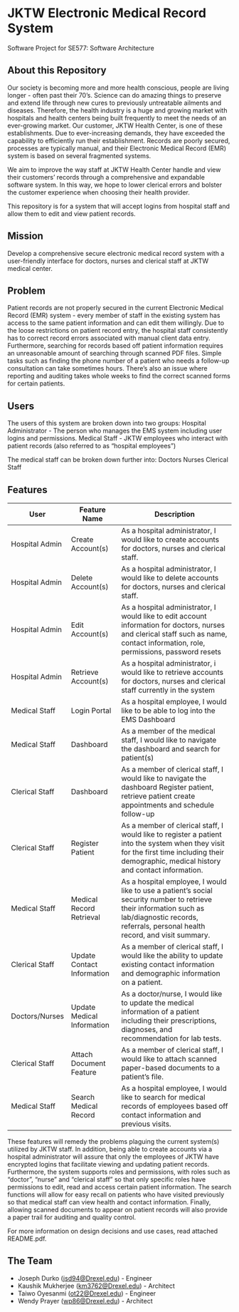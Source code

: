 # JKTW Electronic Medical Record System
Software Project for SE577:  Software Architecture

## About this Repository

Our society is becoming more and more health conscious, people are living longer - often past their 70’s.  Science can do amazing things to preserve and extend life through new cures to previously untreatable ailments and diseases. Therefore, the health industry is a huge and growing market with hospitals and health centers being built frequently to meet the needs of an ever-growing market.  Our customer, JKTW Health Center, is one of these establishments.  Due to ever-increasing demands, they have exceeded the capability to efficiently run their establishment.  Records are poorly secured, processes are typically manual, and their Electronic Medical Record (EMR) system is based on several fragmented systems.

We aim to improve the way staff at JKTW Health Center handle and view their customers’ records through a comprehensive and expandable software system.  In this way, we hope to lower clerical errors and bolster the customer experience when choosing their health provider.

This repository is for a system that will accept logins from hospital staff and allow them to edit and view patient records.

## Mission

Develop a comprehensive secure electronic medical record system with a user-friendly interface for doctors, nurses and clerical staff at JKTW medical center.

## Problem

Patient records are not properly secured in the current Electronic Medical Record (EMR) system - every member of staff in the existing system has access to the same patient information and can edit them willingly.  Due to the loose restrictions on patient record entry, the hospital staff consistently has to correct record errors associated with manual client data entry.  Furthermore, searching for records based off patient information requires an unreasonable amount of searching through scanned PDF files. Simple tasks such as finding the phone number of a patient who needs a follow-up consultation can take sometimes hours.  There’s also an issue where reporting and auditing takes whole weeks to find the correct scanned forms for certain patients.

## Users

The users of this system are broken down into two groups:
Hospital Administrator - The person who manages the EMS system including user logins and permissions.
Medical Staff - JKTW employees who interact with patient records (also referred to as “hospital employees”)

The medical staff can be broken down further into:
Doctors
Nurses
Clerical Staff

## Features

| User  | Feature Name | Description |
| ------------- | ------------- | ------------- |
| Hospital Admin  | Create Account(s)  | As a hospital administrator, I would like to create accounts for doctors, nurses and clerical staff. |
| Hospital Admin  | Delete Account(s)  | As a hospital administrator, I would like to  delete accounts for doctors, nurses and clerical staff. |
| Hospital Admin  | Edit Account(s)  | As a hospital administrator, I would like to edit account information for doctors, nurses and clerical staff  such as name, contact information, role, permissions, password resets |
| Hospital Admin  | Retrieve Account(s)  | As a hospital administrator, i would like to retrieve accounts for doctors, nurses and clerical staff currently in the system |
| Medical Staff  | Login Portal  | As a hospital employee, I would like to be able to log into the EMS Dashboard |
| Medical Staff  | Dashboard  | As a member of the medical staff, I would like to navigate the dashboard and search for patient(s) |
| Clerical Staff  | Dashboard  | As a member of clerical staff, I would like to navigate the dashboard Register patient, retrieve patient  create appointments and schedule follow-up |
| Clerical Staff  | Register Patient  | As a member of clerical staff, I would like to register a patient into the system when they visit for the first time including their demographic, medical history and contact information. |
| Medical Staff  | Medical Record Retrieval  | As a hospital employee, I would like to use a patient’s social security number to retrieve their information such as lab/diagnostic records, referrals, personal health record, and visit summary. |
| Clerical Staff  | Update Contact Information  | As a member of clerical staff, I would like the ability to update existing contact information and demographic information on a patient. |
| Doctors/Nurses  | Update Medical Information   | As a doctor/nurse, I would like to update the medical information of a patient including their prescriptions, diagnoses, and recommendation for lab tests. |
| Clerical Staff  | Attach Document Feature  | As a member of clerical staff, I would like to attach scanned paper-based documents to a patient’s file. |
| Medical Staff  | Search Medical Record  | As a hospital employee, I would like to search for medical records of employees based off contact information and previous visits. |

 
These features will remedy the problems plaguing the current system(s) utilized by JKTW staff.  In addition, being able to create accounts via a hospital administrator will assure that only the employees of JKTW have encrypted logins that facilitate viewing and updating patient records.  Furthermore, the system supports roles and permissions, with roles such as “doctor”, “nurse” and “clerical staff” so that only specific roles have permissions to edit,  read and access certain patient information.  The search functions will allow for easy recall on patients who have visited previously so that medical staff can view health and contact information.  Finally, allowing scanned documents to appear on patient records will also provide a paper trail for auditing and quality control.

For more information on design decisions and use cases, read attached README.pdf.

## The Team

- Joseph Durko (jsd94@Drexel.edu) 			-  Engineer
- Kaushik Mukherjee (km3762@Drexel.edu)		-  Architect
- Taiwo Oyesanmi (ot22@Drexel.edu) 		-  Engineer
- Wendy Prayer (wp86@Drexel.edu)			-  Architect
